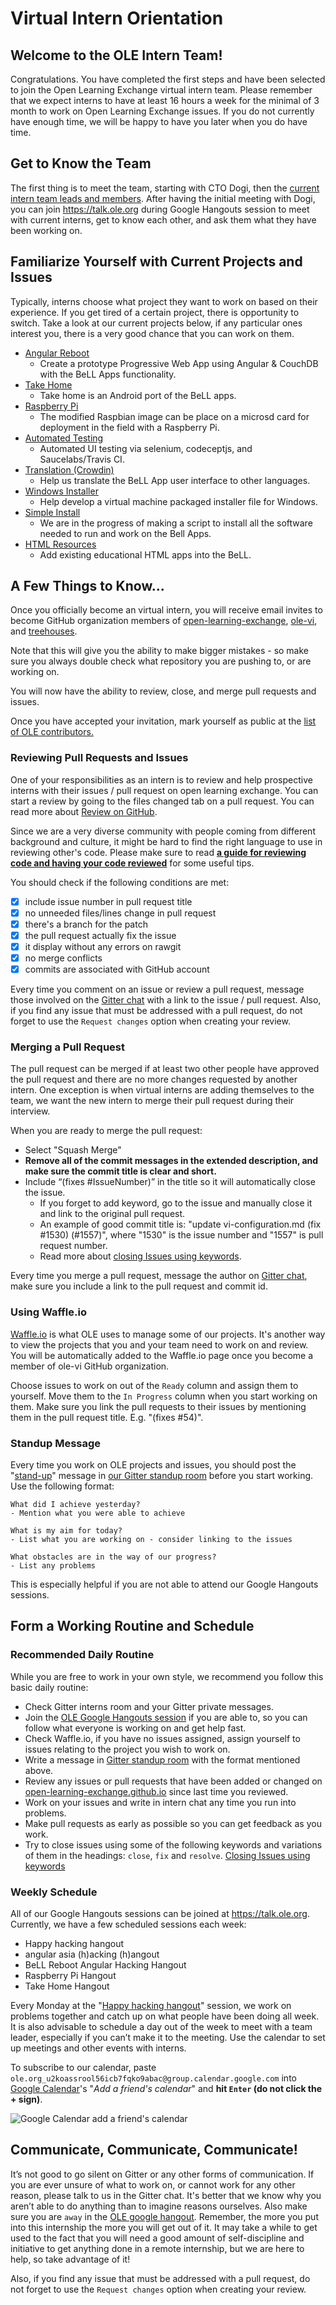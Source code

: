 # Virtual Intern Orientation

## Welcome to the OLE Intern Team!

Congratulations. You have completed the first steps and have been selected to join the Open Learning Exchange virtual intern team. Please remember that we expect interns to have at least 16 hours a week for the minimal of 3 month to work on Open Learning Exchange issues. If you do not currently have enough time, we will be happy to have you later when you do have time.

## Get to Know the Team

The first thing is to meet the team, starting with CTO Dogi, then the [current intern team leads and members](#!./pages/vi/vi-team.md). After having the initial meeting with Dogi, you can join <https://talk.ole.org> during Google Hangouts session to meet with current interns, get to know each other, and ask them what they have been working on.

## Familiarize Yourself with Current Projects and Issues

Typically, interns choose what project they want to work on based on their experience. If you get tired of a certain project, there is opportunity to switch. Take a look at our current projects below, if any particular ones interest you, there is a very good chance that you can work on them.

* [Angular Reboot](rbts-angular.md)
  * Create a prototype Progressive Web App using Angular & CouchDB with the BeLL Apps functionality.
* [Take Home](rbts-takehome.md)
  * Take home is an Android port of the BeLL apps.
* [Raspberry Pi](rbts-raspberry-pi.md)
  * The modified Raspbian image can be place on a microsd card for deployment in the field with a Raspberry Pi.
* [Automated Testing](rbts-automated-testing.md)
  * Automated UI testing via selenium, codeceptjs, and Saucelabs/Travis CI.
* [Translation (Crowdin)](rbts-crowdin-integration.md)
  * Help us translate the BeLL App user interface to other languages.
* [Windows Installer](rbts-inno-project.md)
  * Help develop a virtual machine packaged installer file for Windows.
* [Simple Install](rbts-simple-install.md)
  * We are in the progress of making a script to install all the software needed to run and work on the Bell Apps.
* [HTML Resources](rbts-html-resources.md)
  * Add existing educational HTML apps into the BeLL.

## A Few Things to Know...

Once you officially become an virtual intern, you will receive email invites to become GitHub organization members of [open-learning-exchange](https://github.com/open-learning-exchange), [ole-vi](https://github.com/ole-vi), and [treehouses](https://github.com/treehouses).

Note that this will give you the ability to make bigger mistakes - so make sure you always double check what repository you are pushing to, or are working on.

You will now have the ability to review, close, and merge pull requests and issues.

Once you have accepted your invitation, mark yourself as public at the [list of OLE contributors.](https://github.com/orgs/open-learning-exchange/people)

### Reviewing Pull Requests and Issues

One of your responsibilities as an intern is to review and help prospective interns with their issues / pull request on open learning exchange. You can start a review by going to the files changed tab on a pull request. You can read more about [Review on GitHub](https://help.github.com/articles/about-pull-request-reviews/). 

Since we are a very diverse community with people coming from different background and culture, it might be hard to find the right language to use in reviewing other's code. Please make sure to read [**a guide for reviewing code and having your code reviewed**](https://github.com/thoughtbot/guides/tree/master/code-review#code-review) for some useful tips.

You should check if the following conditions are met:

* [x] include issue number in pull request title
* [x] no unneeded files/lines change in pull request
* [x] there's a branch for the patch
* [x] the pull request actually fix the issue
* [x] it display without any errors on rawgit
* [x] no merge conflicts
* [x] commits are associated with GitHub account

Every time you comment on an issue or review a pull request, message those involved on the [Gitter chat](https://gitter.im/open-learning-exchange/chat) with a link to the issue / pull request. Also, if you find any issue that must be addressed with a pull request, do not forget to use the `Request changes` option when creating your review.

### Merging a Pull Request

The pull request can be merged if at least two other people have approved the pull request and there are no more changes requested by another intern. One exception is when virtual interns are adding themselves to the team, we want the new intern to merge their pull request during their interview.

When you are ready to merge the pull request:

* Select "Squash Merge"
* **Remove all of the commit messages in the extended description, and make sure the commit title is clear and short.** 
* Include “(fixes #IssueNumber)” in the title so it will automatically close the issue.
  * If you forget to add keyword, go to the issue and manually close it and link to the original pull request.
  * An example of good commit title is: "update vi-configuration.md (fix #1530) (#1557)", where "1530" is the issue number and "1557" is pull request number.
  * Read more about [closing Issues using keywords](https://help.github.com/articles/closing-issues-using-keywords/).

Every time you merge a pull request, message the author on [Gitter chat](https://gitter.im/open-learning-exchange/chat), make sure you include a link to the pull request and commit id.

### Using Waffle.io

[Waffle.io](https://waffle.io/ole-vi) is what OLE uses to manage some of our projects. It's another way to view the projects that you and your team need to work on and review. You will be automatically added to the Waffle.io page once you become a member of ole-vi GitHub organization.

Choose issues to work on out of the `Ready` column and assign them to yourself. Move them to the `In Progress` column when you start working on them. Make sure you link the pull requests to their issues by mentioning them in the pull request title. E.g. "(fixes #54)".

### Standup Message

Every time you work on OLE projects and issues, you should post the "[stand-up](https://en.wikipedia.org/wiki/Stand-up_meeting)" message in [our Gitter standup room](https://gitter.im/open-learning-exchange/standup) before you start working. Use the following format:

```
What did I achieve yesterday?
- Mention what you were able to achieve

What is my aim for today?
- List what you are working on - consider linking to the issues

What obstacles are in the way of our progress?
- List any problems
```

This is especially helpful if you are not able to attend our Google Hangouts sessions.

## Form a Working Routine and Schedule

### Recommended Daily Routine

While you are free to work in your own style, we recommend you follow this basic daily routine:

* Check Gitter interns room and your Gitter private messages.
* Join the [OLE Google Hangouts session](https://talk.ole.org) if you are able to, so you can follow what everyone is working on and get help fast.
* Check Waffle.io, if you have no issues assigned, assign yourself to issues relating to the project you wish to work on.
* Write a message in [Gitter standup room](https://gitter.im/open-learning-exchange/standup) with the format mentioned above.
* Review any issues or pull requests that have been added or changed on [open-learning-exchange.github.io](https://github.com/open-learning-exchange/open-learning-exchange.github.io) since last time you reviewed.
* Work on your issues and write in intern chat any time you run into problems.
* Make pull requests as early as possible so you can get feedback as you work.
* Try to close issues using some of the following keywords and variations of them in the headings: `close`, `fix` and `resolve`. [Closing Issues using keywords](https://help.github.com/articles/closing-issues-using-keywords/)

### Weekly Schedule

All of our Google Hangouts sessions can be joined at <https://talk.ole.org>. Currently, we have a few scheduled sessions each week:

* Happy hacking hangout
* angular asia (h)acking (h)angout
* BeLL Reboot Angular Hacking Hangout
* Raspberry Pi Hangout
* Take Home Hangout

Every Monday at the "[Happy hacking hangout](https://talk.ole.org)" session, we work on problems together and catch up on what people have been doing all week. It is also advisable to schedule a day out of the week to meet with a team leader, especially if you can’t make it to the meeting. Use the calendar to set up meetings and other events with interns.

To subscribe to our calendar, paste `ole.org_u2koassrool56icb7fqko9abac@group.calendar.google.com` into [Google Calendar](https://calendar.google.com/)'s "*Add a friend's calendar*" and **hit `Enter` (do not click the + sign)**.

![Google Calendar add a friend's calendar](images/rbts-orientation-add-calendar.png)

## Communicate, Communicate, Communicate!

It’s not good to go silent on Gitter or any other forms of communication. If you are ever unsure of what to work on, or cannot work for any other reason, please talk to us in the Gitter chat. It's better that we know why you aren’t able to do anything than to imagine reasons ourselves. Also make sure you are `away` in the [OLE google hangout](http://talk.ole.org/). Remember, the more you put into this internship the more you will get out of it. It may take a while to get used to the fact that you will need a good amount of self-discipline and initiative to get anything done in a remote internship, but we are here to help, so take advantage of it!

Also, if you find any issue that must be addressed with a pull request, do not forget to use the `Request changes` option when creating your review.
